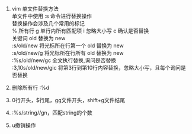 1. vim 单文件替换方法   
单文件中使用 :s 命令进行替换操作    
替换操作会涉及几个常用的标记  
% 所有行  g 单行内所有匹配项  i 忽略大小写  c  确认是否替换    
关键词 old 替换为 new  
:s/old/new              将光标所在行第一个 old 替换为 new  
:s/old/new/g            将光标所在行所有 old 替换为 new  
:%s/old/new/gc          全文执行替换,询问是否替换  
:3,10s/old/new/gic      将第3行到第10行内容替换，忽略大小写，且每个询问是否替换

2. 删除所有行
:%d

3. 0行开头，$行尾，gg文件开头，shift+g文件结尾

4. :%s/string//gn，匹配string的个数

5. u撤销操作
